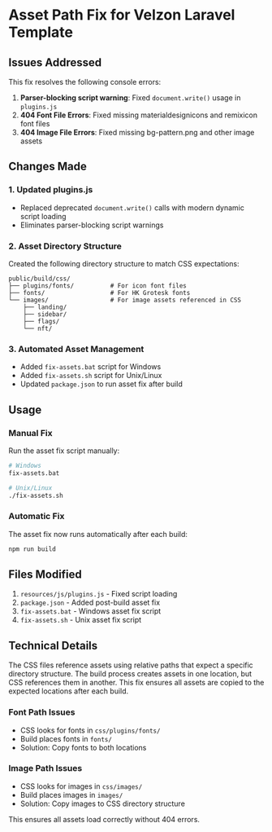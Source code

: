# Asset Path Fix for Velzon Laravel Template

## Issues Addressed

This fix resolves the following console errors:

1. **Parser-blocking script warning**: Fixed `document.write()` usage in `plugins.js`
2. **404 Font File Errors**: Fixed missing materialdesignicons and remixicon font files
3. **404 Image File Errors**: Fixed missing bg-pattern.png and other image assets

## Changes Made

### 1. Updated plugins.js

-   Replaced deprecated `document.write()` calls with modern dynamic script loading
-   Eliminates parser-blocking script warnings

### 2. Asset Directory Structure

Created the following directory structure to match CSS expectations:

```
public/build/css/
├── plugins/fonts/          # For icon font files
├── fonts/                  # For HK Grotesk fonts
└── images/                 # For image assets referenced in CSS
    ├── landing/
    ├── sidebar/
    ├── flags/
    └── nft/
```

### 3. Automated Asset Management

-   Added `fix-assets.bat` script for Windows
-   Added `fix-assets.sh` script for Unix/Linux
-   Updated `package.json` to run asset fix after build

## Usage

### Manual Fix

Run the asset fix script manually:

```bash
# Windows
fix-assets.bat

# Unix/Linux
./fix-assets.sh
```

### Automatic Fix

The asset fix now runs automatically after each build:

```bash
npm run build
```

## Files Modified

1. `resources/js/plugins.js` - Fixed script loading
2. `package.json` - Added post-build asset fix
3. `fix-assets.bat` - Windows asset fix script
4. `fix-assets.sh` - Unix asset fix script

## Technical Details

The CSS files reference assets using relative paths that expect a specific directory structure. The build process creates assets in one location, but CSS references them in another. This fix ensures all assets are copied to the expected locations after each build.

### Font Path Issues

-   CSS looks for fonts in `css/plugins/fonts/`
-   Build places fonts in `fonts/`
-   Solution: Copy fonts to both locations

### Image Path Issues

-   CSS looks for images in `css/images/`
-   Build places images in `images/`
-   Solution: Copy images to CSS directory structure

This ensures all assets load correctly without 404 errors.
